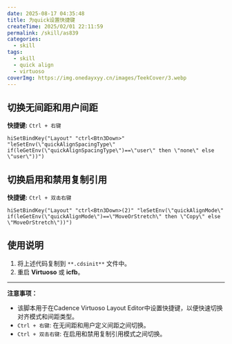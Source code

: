 ```yaml
---
date: 2025-08-17 04:35:48
title: 为quick设置快捷键
createTime: 2025/02/01 22:11:59
permalink: /skill/as839
categories:
  - skill
tags:
  - skill
  - quick align
  - virtuoso
coverImg: https://img.onedayxyy.cn/images/TeekCover/3.webp
---
```


## 切换无间距和用户间距

**快捷键:** `Ctrl + 右键`

```cadence
hiSetBindKey("Layout" "ctrl<Btn3Down>" "leSetEnv(\"quickAlignSpacingType\" if(leGetEnv(\"quickAlignSpacingType\")==\"user\" then \"none\" else \"user\"))")
```

## 切换启用和禁用复制引用

**快捷键:** `Ctrl + 双击右键`

```cadence
hiSetBindKey("Layout" "ctrl<Btn3Down>(2)" "leSetEnv(\"quickAlignMode\" if(leGetEnv(\"quickAlignMode\")==\"MoveOrStretch\" then \"Copy\" else \"MoveOrStretch\"))")
```

## 使用说明

1. 将上述代码复制到 `**.cdsinit**` 文件中。
2. 重启 **Virtuoso** 或 **icfb**。

---

**注意事项：**

- 该脚本用于在Cadence Virtuoso Layout Editor中设置快捷键，以便快速切换对齐模式和间距类型。
- `Ctrl + 右键`: 在无间距和用户定义间距之间切换。
- `Ctrl + 双击右键`: 在启用和禁用复制引用模式之间切换。